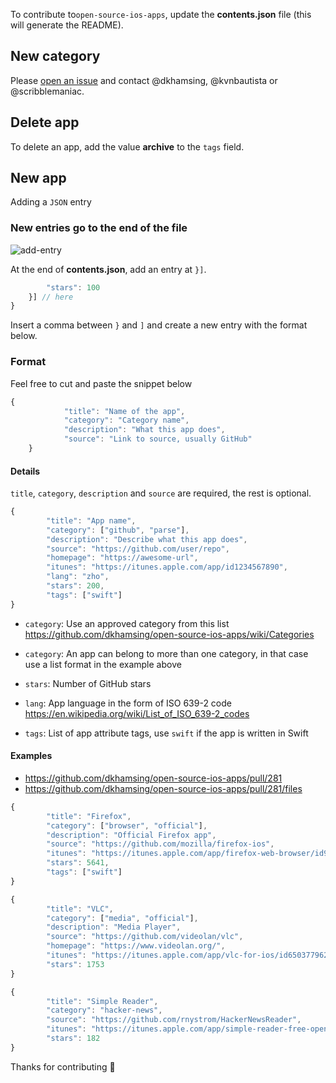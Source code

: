 To contribute to`open-source-ios-apps`, update the **contents.json** file (this will generate the README).

## New category

Please [open an issue](https://github.com/dkhamsing/open-source-ios-apps/issues) and contact
@dkhamsing, @kvnbautista or @scribblemaniac.

## Delete app

To delete an app, add the value **archive** to the `tags` field.

## New app

Adding a `JSON` entry

### New entries go to the end of the file

![add-entry](https://cloud.githubusercontent.com/assets/4723115/15217463/7f8060c6-1810-11e6-97f7-3b555dc78bf9.gif)

At the end of **contents.json**, add an entry at `}]`.

```js
		"stars": 100
	}] // here
}
```

Insert a comma between `}` and `]` and create a new entry with the format below.

### Format

Feel free to cut and paste the snippet below

```js
{
    	  	"title": "Name of the app",
    		"category": "Category name",
    		"description": "What this app does",
    		"source": "Link to source, usually GitHub"
	}
```

#### Details

`title`, `category`, `description` and `source` are required, the rest is optional.

```js
{
		"title": "App name",
		"category": ["github", "parse"],
		"description": "Describe what this app does",
		"source": "https://github.com/user/repo",
		"homepage": "https://awesome-url",
		"itunes": "https://itunes.apple.com/app/id1234567890",		
		"lang": "zho",     
		"stars": 200,     
		"tags": ["swift"]
}
```

- `category`: Use an approved category from this list  https://github.com/dkhamsing/open-source-ios-apps/wiki/Categories

- `category`: An app can belong to more than one category, in that case use a list format in the example above

- `stars`: Number of GitHub stars

- `lang`: App language in the form of ISO 639-2 code https://en.wikipedia.org/wiki/List_of_ISO_639-2_codes

- `tags`: List of app attribute tags, use `swift` if the app is written in Swift

#### Examples


- https://github.com/dkhamsing/open-source-ios-apps/pull/281
- https://github.com/dkhamsing/open-source-ios-apps/pull/281/files

```js
{
		"title": "Firefox",
		"category": ["browser", "official"],
		"description": "Official Firefox app",
		"source": "https://github.com/mozilla/firefox-ios",
		"itunes": "https://itunes.apple.com/app/firefox-web-browser/id989804926",
		"stars": 5641,
		"tags": ["swift"]
}
```

```js
{
		"title": "VLC",
		"category": ["media", "official"],
		"description": "Media Player",
		"source": "https://github.com/videolan/vlc",
		"homepage": "https://www.videolan.org/",
		"itunes": "https://itunes.apple.com/app/vlc-for-ios/id650377962",
		"stars": 1753
}
```

```js
{
		"title": "Simple Reader",
		"category": "hacker-news",
		"source": "https://github.com/rnystrom/HackerNewsReader",
		"itunes": "https://itunes.apple.com/app/simple-reader-free-open-source/id1000995253",
		"stars": 182
}
```

Thanks for contributing :tada:
